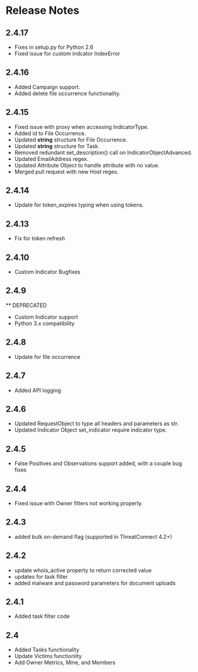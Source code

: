 # Release Notes

## 2.4.17
+ Fixes in setup.py for Python 2.6
+ Fixed issue for custom indcator IndexError

## 2.4.16
+ Added Campaign support.
+ Added delete file occurrence functionality.

## 2.4.15
+ Fixed issue with proxy when accessing IndicatorType.
+ Added id to File Occurrence.
+ Updated __string__ structure for File Occurrence.
+ Updated __string__ structure for Task.
+ Removed redundant set_description() call on IndicatorObjectAdvanced.
+ Updated EmailAddress regex.
+ Updated Attribute Object to handle attribute with no value.
+ Merged pull request with new Host regex.

## 2.4.14
+ Update for token_expires typing when using tokens.

## 2.4.13
+ Fix for token refresh

## 2.4.10
+ Custom Indicator Bugfixes

## 2.4.9
** DEPRECATED
+ Custom Indicator support
+ Python 3.x compatibility

## 2.4.8
+ Update for file occurrence

## 2.4.7
+ Added API logging

## 2.4.6
+ Updated RequestObject to type all headers and parameters as str.
+ Updated Indicator Object set_indicator require indicator type.

## 2.4.5
+ False Positives and Observations support added, with a couple bug fixes

## 2.4.4
+ Fixed issue with Owner filters not working properly.

## 2.4.3
+ added bulk on-demand flag (supported in ThreatConnect 4.2+)

## 2.4.2
+ update whois_active property to return corrected value
+ updates for task filter
+ added malware and password parameters for document uploads

## 2.4.1
+ Added task filter code

## 2.4
+ Added Tasks functionality
+ Update Victims functionlity
+ Add Owner Metrics, Mine, and Members